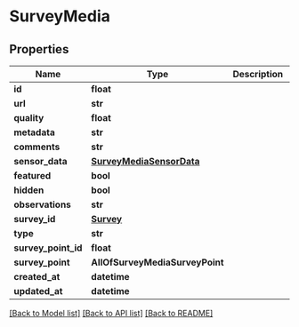 # SurveyMedia

## Properties
Name | Type | Description | Notes
------------ | ------------- | ------------- | -------------
**id** | **float** |  | 
**url** | **str** |  | 
**quality** | **float** |  | 
**metadata** | **str** |  | 
**comments** | **str** |  | 
**sensor_data** | [**SurveyMediaSensorData**](SurveyMediaSensorData.md) |  | [optional] 
**featured** | **bool** |  | 
**hidden** | **bool** |  | 
**observations** | **str** |  | 
**survey_id** | [**Survey**](Survey.md) |  | 
**type** | **str** |  | 
**survey_point_id** | **float** |  | 
**survey_point** | **AllOfSurveyMediaSurveyPoint** |  | 
**created_at** | **datetime** |  | 
**updated_at** | **datetime** |  | 

[[Back to Model list]](../README.md#documentation-for-models) [[Back to API list]](../README.md#documentation-for-api-endpoints) [[Back to README]](../README.md)

